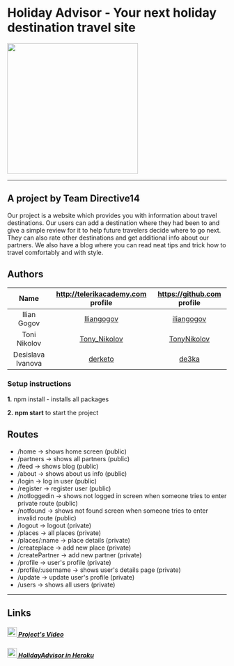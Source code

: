# Holiday Advisor - Your next holiday destination travel site
<img src="https://s30.postimg.org/qdskhedld/holiday_Logo.png" width="300px"/>

---------------------------------------------------------------------------------------------------------------------------------

## A project by Team Directive14
Our project is a website which provides you with information about travel destinations. Our users can add a destination where they had been to and give a simple review for it to help future travelers decide where to go next. They can also rate other destinations and get additional info about our partners. We also have a blog where you can read neat tips and trick how to travel comfortably and with style.

## Authors

|Name              | http://telerikacademy.com profile                           |https://github.com profile                   |
|:----------------:|:-----------------------------------------------------------:|:-------------------------------------------:|
|Ilian Gogov       |[Iliangogov](https://telerikacademy.com/Users/Iliangogov)    |[iliangogov](https://github.com/iliangogov)  |
|Toni Nikolov      |[Tony_Nikolov](https://telerikacademy.com/Users/Tony_Nikolov)|[TonyNikolov](https://github.com/TonyNikolov)|
|Desislava Ivanova |[derketo](https://telerikacademy.com/Users/derketo)          |[de3ka](https://github.com/de3ka)            |


### Setup instructions
**1.** npm install - installs all packages

**2.** **npm start** to start the project

## Routes
- /home -> shows home screen (public)
- /partners -> shows all partners (public)
- /feed -> shows blog (public)
- /about -> shows about us info (public)
- /login -> log in user (public)
- /register -> register user (public)
- /notloggedin -> shows not logged in screen when someone tries to enter private route (public)
- /notfound -> shows not found screen when someone tries to enter invalid route (public)
- /logout -> logout (private)
- /places -> all places (private)
- /places/:name -> place details (private)
- /createplace -> add new place (private)
- /createPartner -> add new partner (private)
- /profile -> user's profile (private)
- /profile/:username -> shows user's details page (private)
- /update -> update user's profile (private)
- /users -> shows all users (private)

---------------------------------------------------------------------------------------------------------------------------------

## Links
##### [<img src="https://rawgit.com/Team-Namor/Presentation/master/imgs/youtube.png" height="22"/> Project's Video](https://youtu.be/C20CeZGH9Ek)
##### [<img src="https://maxcdn.icons8.com/Color/PNG/512/Logos/heroku-512.png" height="22"/> HolidayAdvisor in Heroku](https://holiday-advisor.herokuapp.com)
